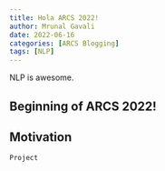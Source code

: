 ```yaml
---
title: Hola ARCS 2022!
author: Mrunal Gavali
date: 2022-06-16 
categories: [ARCS Blogging]
tags: [NLP]
---
```

NLP is awesome.

## Beginning of ARCS 2022!


## Motivation


```
Project

```




